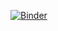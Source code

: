 [![Binder](https://mybinder.org/badge_logo.svg)](https://mybinder.org/v2/gh/SlowChroma/CGS1060C/HEAD)
